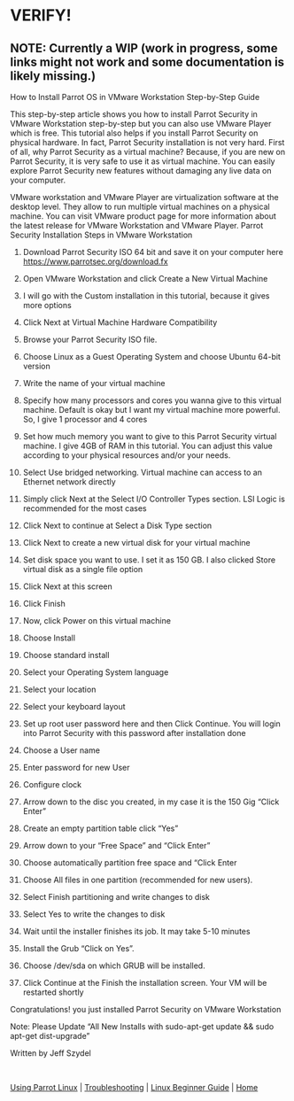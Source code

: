 # VERIFY! 
## NOTE: Currently a WIP (work in progress, some links might not work and some documentation is likely missing.)


How to Install Parrot OS in VMware Workstation Step-by-Step Guide

This step-by-step article shows you how to install Parrot Security in VMware Workstation step-by-step but you can also use VMware Player which is free. This tutorial also helps if you install Parrot Security on physical hardware. In fact, Parrot Security installation is not very hard. First of all, why Parrot Security as a virtual machine? Because, if you are new on Parrot Security, it is very safe to use it as virtual machine. You can easily explore Parrot Security new features without damaging any live data on your computer.

VMware workstation and VMware Player are virtualization software at the desktop level. They allow to run multiple virtual machines on a physical machine. You can visit VMware product page for more information about the latest release for VMware Workstation and VMware Player.
Parrot Security Installation Steps in VMware Workstation





1. Download Parrot Security ISO 64 bit and save it on your computer here https://www.parrotsec.org/download.fx









2. Open VMware Workstation and click Create a New Virtual Machine









3. I will go with the Custom installation in this tutorial, because it gives more options









4. Click Next at Virtual Machine Hardware Compatibility









5. Browse your Parrot Security ISO file.









6. Choose Linux as a Guest Operating System and choose Ubuntu 64-bit version









7. Write the name of your virtual machine









8. Specify how many processors and cores you wanna give to this virtual machine. Default is okay but I want my virtual machine more powerful. So, I give 1 processor and 4 cores









9. Set how much memory you want to give to this Parrot Security virtual machine. I give 4GB of RAM in this tutorial. You can adjust this value according to your physical resources and/or your needs.









10. Select Use bridged networking. Virtual machine can access to an Ethernet network directly









11. Simply click Next at the Select I/O Controller Types section. LSI Logic is recommended for the most cases









12. Click Next to continue at Select a Disk Type section









13. Click Next to create a new virtual disk for your virtual machine









14. Set disk space you want to use. I set it as 150 GB. I also clicked Store virtual disk as a single file option









15. Click Next at this screen









16. Click Finish









17. Now, click Power on this virtual machine









18. Choose Install









19. Choose standard install









20. Select your Operating System language









21. Select your location









22. Select your keyboard layout









24. Set up root user password here and then Click Continue. You will login into Parrot Security with this password after installation done









25. Choose a User name









26. Enter password for new User









27. Configure clock









28. Arrow down to the disc you created, in my case it is the 150 Gig “Click Enter”









29. Create an empty partition table click “Yes”









30. Arrow down to your “Free Space” and “Click Enter”









31. Choose automatically partition free space and “Click Enter









32. Choose All files in one partition (recommended for new users).









33. Select Finish partitioning and write changes to disk









34. Select Yes to write the changes to disk









35. Wait until the installer finishes its job. It may take 5-10 minutes









36. Install the Grub “Click on Yes”.









37. Choose /dev/sda on which GRUB will be installed.









38. Click Continue at the Finish the installation screen. Your VM will be restarted shortly









Congratulations! you just installed Parrot Security on VMware Workstation





Note: Please Update “All New Installs with sudo-apt-get update && sudo apt-get dist-upgrade”

Written by Jeff Szydel

&nbsp;

[Using Parrot Linux](https://www.parrotsec.org/docs/info/startpage/) | [Troubleshooting](https://www.parrotsec.org/docs/trbl/trbl-start/) | [Linux Beginner Guide](https://www.parrotsec.org/docs/library/lbg-start/) | [Home](https://www.parrotsec.org/docs/) 